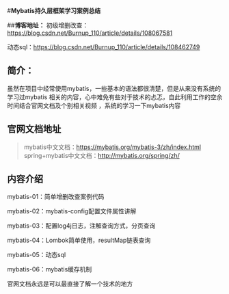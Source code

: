
#**Mybatis持久层框架学习案例总结**

##**博客地址：**
初级增删改查：https://blog.csdn.net/Burnup_110/article/details/108067581

动态sql：https://blog.csdn.net/Burnup_110/article/details/108462749
## 简介：
虽然在项目中经常使用mybatis，一些基本的语法都很清楚，但是从来没有系统的学习过mybatis
相关的内容，心中难免有些对于技术的忐忑，自此利用工作的空余时间结合官网文档及个别相关视频
，系统的学习一下mybatis内容

## 官网文档地址
> mybatis中文文档：https://mybatis.org/mybatis-3/zh/index.html
> spring+mybatis中文文档：http://mybatis.org/spring/zh/

## 内容介绍
mybatis-01：简单增删改查案例代码

mybatis-02：mybatis-config配置文件属性讲解

mybatis-03：配置log4j日志，注解查询方式，分页查询

mybatis-04：Lombok简单使用，resultMap链表查询

mybatis-05：动态sql

mybatis-06：mybatis缓存机制 

官网文档永远是可以最直接了解一个技术的地方